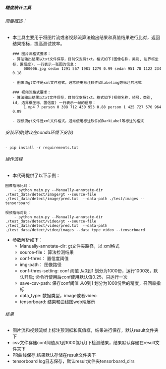 ##### 精度统计工具

###### 简要概述：

 - 本工具主要用于将图片流或者视频流算法输出结果和真值结果进行比对，返回结果指标，提高测试效率。

   ```
   ### 图片流格式要求：
   - 算法输出结果以txt文件保存，目前仅支持txt。格式如下(图像名称，类别, 边界框坐标，置信度)，一行表示一张图的信息：
		000006.jpg sedan 1291 567 1981 1279 0.99 sedan 951 78 1122 234 0.18 
   
   - 图像流gt文件是xml文件格式，通常使用标注软件如labelimg等标注的格式
   
   ### 视频流格式要求：
   - 算法输出结果以txt文件保存，目前仅支持txt。格式如下(视频名称，帧号，类别, id, 边界框坐标，置信度) 一行表示一帧的信息：
		1.mp4 7 person 0 308 712 430 953 0.88 person 1 425 727 570 964 0.89 
		
   - 视频流gt文件是xml文件格式，通常使用标注软件如DarkLabel等标注的格式
   ```

   

###### 安装环境(建议在conda环境下安装)
	- pip install -r requirements.txt
   

###### 操作流程

- 本代码提供了以下示例：      
```
图像指标比对：
	- python main.py --Manually-annotate-dir ./test_data/detect/image/gt --source-file ./test_data/detect/image/pred.txt  --data-path ./test/images --tensorboard

视频指标对比：
	- python main.py --Manually-annotate-dir ./test_data/detect/video/gt --source-file ./test_data/detect/video/pred.txt  --data-path ./test_data/detect/video/images --data_type video --tensorboard
```


- 参数解析如下：
  - Manually-annotate-dir: gt文件夹路径，以 xml格式
  - source-file： 算法检测结果
  - conf-thres： 置信度阈值
  - img-path： 图像路径
  - conf-thres-setting: conf 阈值 从0到1 划分为1000份，运行1000次，默认开启; 命令行使用后conf使用默认值0.25，只运行一次
  - save-csv-path: 保存conf阈值 从0到1 划分为1000份后的精度，召回率指标
  - data_type: 数据类型，image或者video
  - tensorboard: 结果和曲线图web端展示
  
###### 结果
  - 图片流和视频流帧上标注预测框和真值框，结果进行保存，默认result文件夹下
  - csv文件存储conf阈值从1到1000(默认)下检测结果，结果默认存储在result文件夹下
  - PR曲线保存,结果默认存储在result文件夹下
  - tensorboard log日志保存，默认result文件夹tensorboard_dirs
